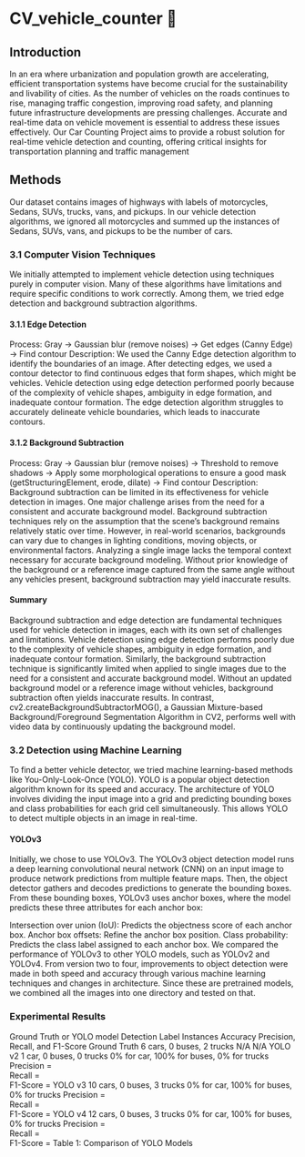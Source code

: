 # CV_vehicle_counter :car:

## Introduction
In an era where urbanization and population growth are accelerating, efficient transportation systems have
become crucial for the sustainability and livability of cities. As the number of vehicles on the roads continues
to rise, managing traffic congestion, improving road safety, and planning future infrastructure developments
are pressing challenges. Accurate and real-time data on vehicle movement is essential to address these issues
effectively. Our Car Counting Project aims to provide a robust solution for real-time vehicle detection and
counting, offering critical insights for transportation planning and traffic management

## Methods
Our dataset contains images of highways with labels of motorcycles, Sedans, SUVs, trucks, vans, and pickups. In our vehicle detection algorithms, we ignored all motorcycles and summed up the instances of Sedans, SUVs, vans, and pickups to be the number of cars.

### 3.1 Computer Vision Techniques
We initially attempted to implement vehicle detection using techniques purely in computer vision. Many of these algorithms have limitations and require specific conditions to work correctly. Among them, we tried edge detection and background subtraction algorithms.

#### 3.1.1 Edge Detection
Process: Gray → Gaussian blur (remove noises) → Get edges (Canny Edge) → Find contour
Description: We used the Canny Edge detection algorithm to identify the boundaries of an image. After detecting edges, we used a contour detector to find continuous edges that form shapes, which might be vehicles. Vehicle detection using edge detection performed poorly because of the complexity of vehicle shapes, ambiguity in edge formation, and inadequate contour formation. The edge detection algorithm struggles to accurately delineate vehicle boundaries, which leads to inaccurate contours.
 <!-- Ensure the image path is correct or provide the actual path -->

#### 3.1.2 Background Subtraction
Process: Gray → Gaussian blur (remove noises) → Threshold to remove shadows → Apply some morphological operations to ensure a good mask (getStructuringElement, erode, dilate) → Find contour
Description: Background subtraction can be limited in its effectiveness for vehicle detection in images. One major challenge arises from the need for a consistent and accurate background model. Background subtraction techniques rely on the assumption that the scene’s background remains relatively static over time. However, in real-world scenarios, backgrounds can vary due to changes in lighting conditions, moving objects, or environmental factors. Analyzing a single image lacks the temporal context necessary for accurate background modeling. Without prior knowledge of the background or a reference image captured from the same angle without any vehicles present, background subtraction may yield inaccurate results.
 <!-- Ensure the image path is correct or provide the actual path -->

#### Summary
Background subtraction and edge detection are fundamental techniques used for vehicle detection in images, each with its own set of challenges and limitations. Vehicle detection using edge detection performs poorly due to the complexity of vehicle shapes, ambiguity in edge formation, and inadequate contour formation. Similarly, the background subtraction technique is significantly limited when applied to single images due to the need for a consistent and accurate background model. Without an updated background model or a reference image without vehicles, background subtraction often yields inaccurate results. In contrast, cv2.createBackgroundSubtractorMOG(), a Gaussian Mixture-based Background/Foreground Segmentation Algorithm in CV2, performs well with video data by continuously updating the background model.

### 3.2 Detection using Machine Learning
To find a better vehicle detector, we tried machine learning-based methods like You-Only-Look-Once (YOLO). YOLO is a popular object detection algorithm known for its speed and accuracy. The architecture of YOLO involves dividing the input image into a grid and predicting bounding boxes and class probabilities for each grid cell simultaneously. This allows YOLO to detect multiple objects in an image in real-time.

#### YOLOv3
Initially, we chose to use YOLOv3. The YOLOv3 object detection model runs a deep learning convolutional neural network (CNN) on an input image to produce network predictions from multiple feature maps. Then, the object detector gathers and decodes predictions to generate the bounding boxes. From these bounding boxes, YOLOv3 uses anchor boxes, where the model predicts these three attributes for each anchor box:

Intersection over union (IoU): Predicts the objectness score of each anchor box.
Anchor box offsets: Refine the anchor box position.
Class probability: Predicts the class label assigned to each anchor box.
We compared the performance of YOLOv3 to other YOLO models, such as YOLOv2 and YOLOv4. From version two to four, improvements to object detection were made in both speed and accuracy through various machine learning techniques and changes in architecture. Since these are pretrained models, we combined all the images into one directory and tested on that.

### Experimental Results
Ground Truth or YOLO model	Detection Label Instances	Accuracy	Precision, Recall, and F1-Score
Ground Truth	6 cars, 0 buses, 2 trucks	N/A	N/A
YOLO v2	1 car, 0 buses, 0 trucks	0% for car, 100% for buses, 0% for trucks	Precision = <br>Recall = <br>F1-Score =
YOLO v3	10 cars, 0 buses, 3 trucks	0% for car, 100% for buses, 0% for trucks	Precision = <br>Recall = <br>F1-Score =
YOLO v4	12 cars, 0 buses, 3 trucks	0% for car, 100% for buses, 0% for trucks	Precision = <br>Recall = <br>F1-Score =
Table 1: Comparison of YOLO Models
